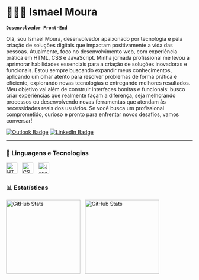 # 🧑🏻‍💻 Ismael Moura

**`Desenvolvedor Front-End`**

Olá, sou Ismael Moura, desenvolvedor apaixonado por tecnologia e pela criação de soluções digitais que impactam positivamente a vida das pessoas. Atualmente, foco no desenvolvimento web, com experiência prática em HTML, CSS e JavaScript. Minha jornada profissional me levou a aprimorar habilidades essenciais para a criação de soluções inovadoras e funcionais. Estou sempre buscando expandir meus conhecimentos, aplicando um olhar atento para resolver problemas de forma prática e eficiente, explorando novas tecnologias e entregando melhores resultados. Meu objetivo vai além de construir interfaces bonitas e funcionais: busco criar experiências que realmente façam a diferença, seja melhorando processos ou desenvolvendo novas ferramentas que atendam às necessidades reais dos usuários. Se você busca um profissional comprometido, curioso e pronto para enfrentar novos desafios, vamos conversar! 


  
[![Outlook Badge](https://img.shields.io/badge/Outlook-0072C6?style=for-the-badge&logo=microsoftoutlook&logoColor=white)](mailto:ismael.freitas@outlook.com.br)
[![LinkedIn Badge](https://img.shields.io/badge/LinkedIn-0A66C2?style=for-the-badge&logo=linkedin&logoColor=white)](mailto:https://www.linkedin.com/in/ismael-moura-dev/)
    

---

### 🤖 Linguagens e Tecnologias

<img 
    align="left" 
    alt="HTML"
    title="HTML" 
    width="30px" 
    style="padding-right: 10px;" 
    src="https://cdn.jsdelivr.net/gh/devicons/devicon@latest/icons/html5/html5-original.svg" 
/>
<img 
    align="left" 
    alt="CSS" 
    title="CSS"
    width="30px" 
    style="padding-right: 10px;" 
    src="https://cdn.jsdelivr.net/gh/devicons/devicon@latest/icons/css3/css3-original.svg" 
/>
<img 
    align="left" 
    alt="JavaScript" 
    title="JavaScript"
    width="30px" 
    style="padding-right: 10px;" 
    src="https://cdn.jsdelivr.net/gh/devicons/devicon@latest/icons/javascript/javascript-original.svg" 
/>


<br/>
<br/>

### 📊 Estatísticas

<p>
  <img 
    align="left" 
    alt="GitHub Stats" 
    height="200" 
    style="padding-right: 10px;" 
    src="https://github-readme-stats.vercel.app/api?username=Ismael-Moura-Dev&show_icons=true&theme=tokyonight&include_all_commits=true&locale=pt-br" 
  />

<img 
      align="left" 
      alt="GitHub Stats" 
      height="200" 
      src="https://github-readme-stats.vercel.app/api/top-langs/?username=Ismael-Moura-Dev&theme=tokyonight&layout=compact&custom_title=Tecnologias&langs_count=9" 
  />

</p>
